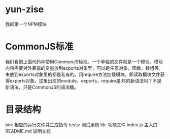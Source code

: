 # yun-zise
我的第一个NPM模块

# CommonJS标准
我们看到上面代码中使用CommonJS标准。一个单独的文件就是一个模块，模块内将需要对外暴露的变量放到exports对象里，可以是任意对象，函数，数组等，未放到exports对象里的都是私有的。用require方法加载模块，即读取模块文件获得exports对象。这里出现的module，exports，require是JS的新语法吗？不是新语法，只是CommonJS的语法糖。

# 目录结构
bin: 相应的运行文件并生成指令
tests: 测试用例
lib: 功能文件
index.js 主入口
README.md 说明文档


